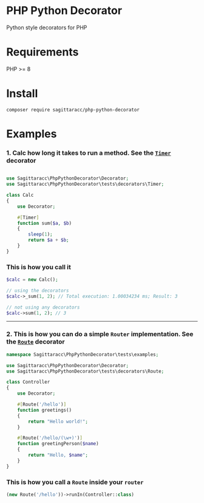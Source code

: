 # PHP Python Decorator
Python style decorators for PHP

# Requirements
PHP >= 8

# Install
`composer require sagittaracc/php-python-decorator`

# Examples
### 1. Calc how long it takes to run a method. See the [`Timer`](https://github.com/sagittaracc/php-python-decorator/blob/main/tests/decorators/Timer.php) decorator
```php

use Sagittaracc\PhpPythonDecorator\Decorator;
use Sagittaracc\PhpPythonDecorator\tests\decorators\Timer;

class Calc
{
    use Decorator;

    #[Timer]
    function sum($a, $b)
    {
        sleep(1);
        return $a + $b;
    }
}
```
### This is how you call it
```php
$calc = new Calc();

// using the decorators
$calc->_sum(1, 2); // Total execution: 1.00034234 ms; Result: 3

// not using any decorators
$calc->sum(1, 2); // 3
```
---
### 2. This is how you can do a simple `Router` implementation. See the [`Route`](https://github.com/sagittaracc/php-python-decorator/blob/main/tests/decorators/Route.php) decorator
```php
namespace Sagittaracc\PhpPythonDecorator\tests\examples;

use Sagittaracc\PhpPythonDecorator\Decorator;
use Sagittaracc\PhpPythonDecorator\tests\decorators\Route;

class Controller
{
    use Decorator;

    #[Route('/hello')]
    function greetings()
    {
        return "Hello world!";
    }

    #[Route('/hello/(\w+)')]
    function greetingPerson($name)
    {
        return "Hello, $name";
    }
}
```
### This is how you call a `Route` inside your `router`
```php
(new Route('/hello'))->runIn(Controller::class)
```
